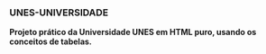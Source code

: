 ### UNES-UNIVERSIDADE
**Projeto prático da Universidade UNES em HTML puro,
usando os conceitos de tabelas.**
